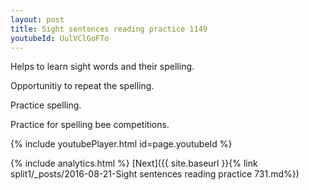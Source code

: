 ```yaml
---
layout: post
title: Sight sentences reading practice 1149
youtubeId: UulVClGoFTo
---
```

 
 
Helps to learn sight words and their spelling.

Opportunitiy to repeat the spelling. 

Practice spelling. 
 
Practice for spelling bee competitions. 
 
{% include youtubePlayer.html id=page.youtubeId %}
 
 
{% include analytics.html %} 
[Next]({{ site.baseurl }}{% link  split1/_posts/2016-08-21-Sight sentences reading practice 731.md%})
 
